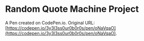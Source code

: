# Random Quote Machine Project

A Pen created on CodePen.io. Original URL: [https://codepen.io/3y3l3ss0ur0b0r0s/pen/oNaVqaO](https://codepen.io/3y3l3ss0ur0b0r0s/pen/oNaVqaO).

